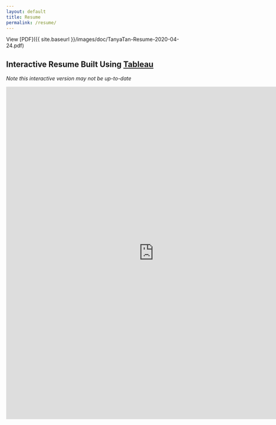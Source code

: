 ```yaml
---
layout: default
title: Resume
permalink: /resume/
---
```

View [PDF]({{ site.baseurl }}/images/doc/TanyaTan-Resume-2020-04-24.pdf)

## Interactive Resume Built Using [Tableau](https://public.tableau.com/profile/tanya.t3433#!/vizhome/TanyaTan-Resume/AboutTanyaTan)

*Note this interactive version may not be up-to-date*

<iframe frameborder="0" src="https://public.tableau.com/views/TanyaTan-Resume-vertical/AboutTanyaTan?:embed=yes&:display_count=yes&:showVizHome=no" width = '800' height = '900' scrolling='auto' allow></iframe>


